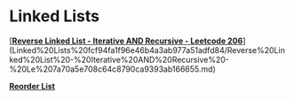 # Linked Lists

[[**Reverse Linked List - Iterative AND Recursive - Leetcode 206**](https://www.youtube.com/watch?v=G0_I-ZF0S38&list=PLot-Xpze53lfQmTEztbgdp8ALEoydvnRQ&index=10&ab_channel=NeetCode)](Linked%20Lists%20fcf94fa1f96e46b4a3ab977a51adfd84/Reverse%20Linked%20List%20-%20Iterative%20AND%20Recursive%20-%20Le%207a70a5e708c64c8790ca9393ab166655.md)

[**Reorder List**](Linked%20Lists%20fcf94fa1f96e46b4a3ab977a51adfd84/Reorder%20List%20a631394fb40c4a288ff21a6b98a4200d.md)